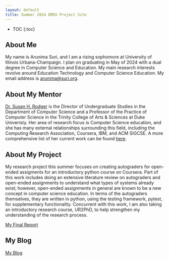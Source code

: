 ```yaml
---
layout: default
title: Summer 2024 DREU Project Site
---
```


* TOC
{:toc}

## About Me

My name is Arunima Suri, and I am a rising sophomore at University of Illinois Urbana-Champaign. I plan on graduating in May of 2024 with a dual degree in Computer Science and Education. My main research interests revolve around Education Technology and Computer Science Education. My email address is arunima@suri.org.  

## About My Mentor

[Dr. Susan H. Rodger](https://scholars.duke.edu/person/rodger) is the Director of Undergraduate Studies in the Department of Computer Science and a Professor of the Practice of Computer Science in the Trinity College of Arts & Sciences at Duke Univeristy. Her area of research focus is Computer Science education, and she has many external relationships surrounding this field, including the Computing Research Association, Coursera, IBM, and ACM SIGCSE. A more comprehensive list of her current work can be found [here](https://users.cs.duke.edu/~rodger/). 

## About My Project

My research project this summer focuses on creating autograders for open-ended assigments for an introductory python course on Coursera. Part of this work includes doing an extensive literature review on autograders and open-ended assignments to understand what types of systems already exist; however, open-ended assignments in general are known to be a new concept in computer science education. In terms of the autograders themselves, they are written in python, using the testing framework, pytest, for supplementary functionality. Concurrent with this work, I am also taking an introductory research course, UR2PhD, to help strengthen my understanding of the research process. 

[My Final Report](files/finalreport.pdf)

## My Blog

[My Blog](blog.html)
